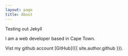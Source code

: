 ```yaml
---
layout: page
title: About
---
```


<p class="message">
  Testing out Jekyll
</p>

I am a web developer based in Cape Town.

Vist my github account [GitHub]({{ site.author.github }}).
